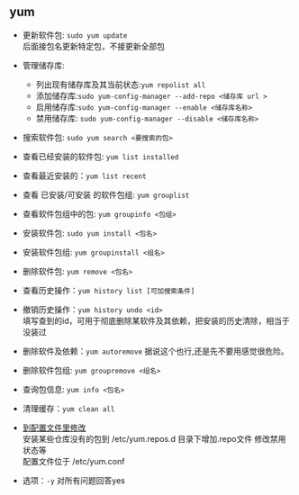 ## yum
- 更新软件包: `sudo yum update`  
后面接包名更新特定包，不接更新全部包  
- 管理储存库:
    - 列出现有储存库及其当前状态:`yum repolist all`
    - 添加储存库:`sudo yum-config-manager --add-repo <储存库 url >`
    - 启用储存库:`sudo yum-config-manager --enable <储存库名称>`
    - 禁用储存库: `sudo yum-config-manager --disable <储存库名称>`
- 搜索软件包: `sudo yum search <要搜索的包>`
- 查看已经安装的软件包: `yum list installed`
- 查看最近安装的：`yum list recent`
- 查看 已安装/可安装 的软件包组: `yum grouplist`
- 查看软件包组中的包: `yum groupinfo <包组>`
- 安装软件包: `sudo yum install <包名>`
- 安装软件包组: `yum groupinstall <组名>`
- 删除软件包: `yum remove <包名>`
- 查看历史操作：`yum history list [可加搜索条件]`
- 撤销历史操作：`yum history undo <id>`  
填写查到的id，可用于彻底删除某软件及其依赖，把安装的历史清除，相当于没装过
- 删除软件及依赖：`yum autoremove` 据说这个也行,还是先不要用感觉很危险。
- 删除软件包组: `yum groupremove <组名>`
- 查询包信息: `yum info <包名>`
- 清理缓存：`yum clean all`
- [到配置文件里修改](http://blog.csdn.net/im5437/article/details/53445142)  
安装某些仓库没有的包到 /etc/yum.repos.d 目录下增加.repo文件 修改禁用状态等  
配置文件位于 /etc/yum.conf

- 选项：`-y` 对所有问题回答yes